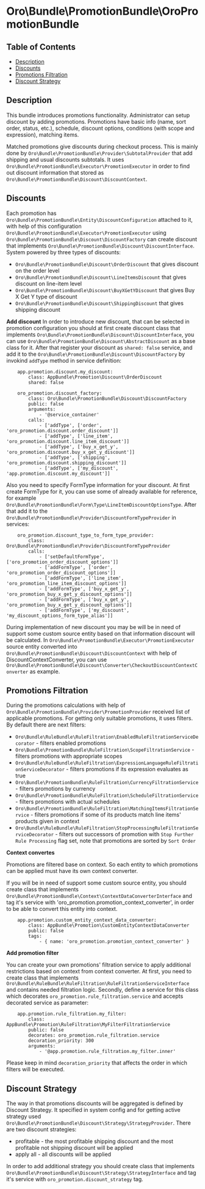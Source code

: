 Oro\Bundle\PromotionBundle\OroPromotionBundle
===============================================

Table of Contents
-----------------
 - [Description](#description)
 - [Discounts](#discounts)
 - [Promotions Filtration](#promotions-filtration)
 - [Discount Strategy](#discount-strategy)

Description
------------

This bundle introduces promotions functionality.
Administrator can setup discount by adding promotions.
Promotions have basic info (name, sort order, status, etc.), schedule, discount options, conditions (with scope and expression), matching items.

Matched promotions give discounts during checkout process. This is mainly done by `Oro\Bundle\PromotionBundle\Provider\SubtotalProvider` that add shipping and usual discounts subtotals. It uses `Oro\Bundle\PromotionBundle\Executor\PromotionExecutor` in order to find out discount information that stored as `Oro\Bundle\PromotionBundle\Discount\DiscountContext`.

Discounts
------------

Each promotion has `Oro\Bundle\PromotionBundle\Entity\DiscountConfiguration` attached to it, with help of this configuration `Oro\Bundle\PromotionBundle\Executor\PromotionExecutor` using `Oro\Bundle\PromotionBundle\Discount\DiscountFactory` can create discount that implements `Oro\Bundle\PromotionBundle\Discount\DiscountInterface`. System powered by three types of discounts:
- `Oro\Bundle\PromotionBundle\Discount\OrderDiscount` that gives discount on the order level
- `Oro\Bundle\PromotionBundle\Discount\LineItemsDiscount` that gives discount on line-item level
- `Oro\Bundle\PromotionBundle\Discount\BuyXGetYDiscount` that gives Buy X Get Y type of discount
- `Oro\Bundle\PromotionBundle\Discount\ShippingDiscount` that gives shipping discount

**Add discount**
In order to introduce new discount, that can be selected in promotion configuration you should at first create discount class that implements `Oro\Bundle\PromotionBundle\Discount\DiscountInterface`, you can use `Oro\Bundle\PromotionBundle\Discount\AbstractDiscount` as a base class for it. After that register your discount as `shared: false` service, and add it to the `Oro\Bundle\PromotionBundle\Discount\DiscountFactory` by invokind `addType` method in service definition:
```
    app.promotion.discount.my_discount:
        class: AppBundle\Promotion\Discount\OrderDiscount
        shared: false

    oro_promotion.discount_factory:
        class: Oro\Bundle\PromotionBundle\Discount\DiscountFactory
        public: false
        arguments:
            - '@service_container'
        calls:
            - ['addType', ['order', 'oro_promotion.discount.order_discount']]
            - ['addType', ['line_item', 'oro_promotion.discount.line_item_discount']]
            - ['addType', ['buy_x_get_y', 'oro_promotion.discount.buy_x_get_y_discount']]
            - ['addType', ['shipping', 'oro_promotion.discount.shipping_discount']]
            - ['addType', ['my_discount', 'app.promotion.discount.my_discount']]
```
Also you need to specify FormType information for your discount. At first create FormType for it, you can use some of already available for reference, for example `Oro\Bundle\PromotionBundle\Form\Type\LineItemDiscountOptionsType`. After that add it to the `Oro\Bundle\PromotionBundle\Provider\DiscountFormTypeProvider` in services:
```
    oro_promotion.discount_type_to_form_type_provider:
        class: Oro\Bundle\PromotionBundle\Provider\DiscountFormTypeProvider
        calls:
            - ['setDefaultFormType', ['oro_promotion_order_discount_options']]
            - ['addFormType', ['order', 'oro_promotion_order_discount_options']]
            - ['addFormType', ['line_item', 'oro_promotion_line_item_discount_options']]
            - ['addFormType', ['buy_x_get_y', 'oro_promotion_buy_x_get_y_discount_options']]
            - ['addFormType', ['buy_x_get_y', 'oro_promotion_buy_x_get_y_discount_options']]
            - ['addFormType', ['my_discount', 'my_discount_options_form_type_alias']]
```

During implementation of new discount you may be will be in need of support some custom source entity based on that information discount will be calculated. In `Oro\Bundle\PromotionBundle\Executor\PromotionExecutor` source entity converted into `Oro\Bundle\PromotionBundle\Discount\DiscountContext` with help of DiscountContextConverter, you can use `Oro\Bundle\PromotionBundle\Discount\Converter\CheckoutDiscountContextConverter` as example.

Promotions Filtration
------------

During the promotions calculations with help of `Oro\Bundle\PromotionBundle\Provider\PromotionProvider` received list of applicable promotions. For getting only suitable promotions, it uses filters. By default there are next filters:
- `Oro\Bundle\RuleBundle\RuleFiltration\EnabledRuleFiltrationServiceDecorator` - filters enabled promotions
- `Oro\Bundle\PromotionBundle\RuleFiltration\ScopeFiltrationService` - filters promotions with appropriate scopes
- `Oro\Bundle\RuleBundle\RuleFiltration\ExpressionLanguageRuleFiltrationServiceDecorator` - filters promotions if its expression evaluates as true
- `Oro\Bundle\PromotionBundle\RuleFiltration\CurrencyFiltrationService` - filters promotions by currency
- `Oro\Bundle\PromotionBundle\RuleFiltration\ScheduleFiltrationService` - filters promotions with actual schedules
- `Oro\Bundle\PromotionBundle\RuleFiltration\MatchingItemsFiltrationService` - filters promotions if some of its products match line items' products given in context
- `Oro\Bundle\RuleBundle\RuleFiltration\StopProcessingRuleFiltrationServiceDecorator` - filters out successors of promotion with `Stop Further Rule Processing` flag set, note that promotions are sorted by `Sort Order`

**Context convertes**

Promotions are filtered base on context. So each entity to which promotions can be applied must have its own context converter.

If you will be in need of support some custom source entity, you should create class that implements `Oro\Bundle\PromotionBundle\Context\ContextDataConverterInterface` and tag it's service with 'oro_promotion.promotion_context_converter', in order to be able to convert this entity into context.

```
    app.promotion.custom_entity_context_data_converter:
        class: AppBundle\Promotion\CustomEntityContextDataConverter
        public: false
        tags:
            - { name: 'oro_promotion.promotion_context_converter' }
```

**Add promotion filter**

You can create your own promotions' filtration service to apply additional restrictions based on context from context converter.
At first, you need to create class that implements `Oro\Bundle\RuleBundle\RuleFiltration\RuleFiltrationServiceInterface` and contains needed filtration logic.
Secondly, define a service for this class which decorates `oro_promotion.rule_filtration.service` and accepts decorated service as parameter:
```
    app.promotion.rule_filtration.my_filter:
        class: AppBundle\Promotion\RuleFiltration\MyFilterFiltrationService
        public: false
        decorates: oro_promotion.rule_filtration.service
        decoration_priority: 300
        arguments:
            - '@app.promotion.rule_filtration.my_filter.inner'
```
Please keep in mind `decoration_priority` that affects the order in which filters will be executed.

Discount Strategy
------------
The way in that promotions discounts will be aggregated is defined by Discount Strategy. It specified in system config and for getting active strategy used `Oro\Bundle\PromotionBundle\Discount\Strategy\StrategyProvider`. There are two discount strategies:
- profitable - the most profitable shipping discount and the most profitable not shipping discount will be applied
- apply all - all discounts will be applied

In order to add additional strategy you should create class that implements `Oro\Bundle\PromotionBundle\Discount\Strategy\StrategyInterface` and tag it's service with `oro_promotion.discount_strategy` tag.